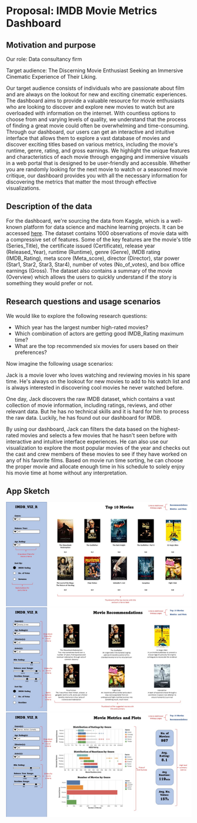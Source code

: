 # Proposal: IMDB Movie Metrics Dashboard

## Motivation and purpose

Our role: Data consultancy firm

Target audience: The Discerning Movie Enthusiast Seeking an Immersive Cinematic Experience of Their Liking.

Our target audience consists of individuals who are passionate about film and are always on the lookout for new and exciting cinematic experiences. The dashboard aims to provide a valuable resource for movie enthusiasts who are looking to discover and explore new movies to watch but are overloaded with information on the internet. With countless options to choose from and varying levels of quality, we understand that the process of finding a great movie could often be overwhelming and time-consuming. Through our dashboard, our users can get an interactive and intuitive interface that allows them to explore a vast database of movies and discover exciting titles based on various metrics, including the movie's runtime, genre, rating, and gross earnings. We highlight the unique features and characteristics of each movie through engaging and immersive visuals in a web portal that is designed to be user-friendly and accessible. Whether you are randomly looking for the next movie to watch or a seasoned movie critique, our dashboard provides you with all the necessary information for discovering the metrics that matter the most through effective visualizations.

## Description of the data

For the dashboard, we're sourcing the data from Kaggle, which is a well-known platform for data science and machine learning projects. It can be accessed [here](https://www.kaggle.com/datasets/harshitshankhdhar/imdb-dataset-of-top-1000-movies-and-tv-shows). The dataset contains 1000 observations of movie data with a compressive set of features. Some of the key features are the movie's title (Series_Title), the certificate issued (Certificate), release year (Released_Year), runtime (Runtime), genre (Genre), IMDB rating (IMDB_Rating), meta score (Meta_score), director (Director), star power (Star1, Star2, Star3, Star4), number of votes (No_of_votes), and box office earnings (Gross). The dataset also contains a summary of the movie (Overview) which allows the users to quickly understand if the story is something they would prefer or not.

## Research questions and usage scenarios

We would like to explore the following research questions:
* Which year has the largest number high-rated movies? 
* Which combination of actors are getting good IMDB_Rating maximum time?
* What are the top recommended six movies for users based on their preferences? 

Now imagine the following usage scenarios:

Jack is a movie lover who loves watching and reviewing movies in his spare time. He's always on the lookout for new movies to add to his watch list and is always interested in discovering cool movies he never watched before. 

One day, Jack discovers the raw IMDB dataset, which contains a vast collection of movie information, including ratings, reviews, and other relevant data. But he has no technical skills and it is hard for him to process the raw data. Luckily, he has found out our dashboard for IMDB. 

By using our dashboard, Jack can filters the data based on the highest-rated movies and selects a few movies that he hasn't seen before with interactive and intuitive interface experiences. He can also use our visualization to explore the most popular movies of the year and checks out the cast and crew members of these movies to see if they have worked on any of his favorite films. Based on movie run time sorting, he can choose the proper movie and allocate enough time in his schedule to solely enjoy his movie time at home without any interpretation. 

## App Sketch

<img src="../images/Landing_Page.JPG"/>

<img src="../images/Recommendations.JPG"/>

<img src="../images/Metrics_Plots.JPG"/>


